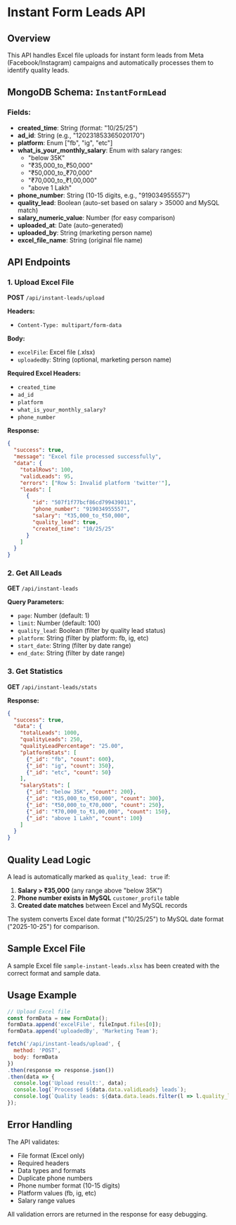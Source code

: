 # Instant Form Leads API

## Overview
This API handles Excel file uploads for instant form leads from Meta (Facebook/Instagram) campaigns and automatically processes them to identify quality leads.

## MongoDB Schema: `InstantFormLead`

### Fields:
- **created_time**: String (format: "10/25/25")
- **ad_id**: String (e.g., "120231853365020170")
- **platform**: Enum ["fb", "ig", "etc"]
- **what_is_your_monthly_salary**: Enum with salary ranges:
  - "below 35K"
  - "₹35,000_to_₹50,000"
  - "₹50,000_to_₹70,000"
  - "₹70,000_to_₹1,00,000"
  - "above 1 Lakh"
- **phone_number**: String (10-15 digits, e.g., "919034955557")
- **quality_lead**: Boolean (auto-set based on salary > 35000 and MySQL match)
- **salary_numeric_value**: Number (for easy comparison)
- **uploaded_at**: Date (auto-generated)
- **uploaded_by**: String (marketing person name)
- **excel_file_name**: String (original file name)

## API Endpoints

### 1. Upload Excel File
**POST** `/api/instant-leads/upload`

**Headers:**
- `Content-Type: multipart/form-data`

**Body:**
- `excelFile`: Excel file (.xlsx)
- `uploadedBy`: String (optional, marketing person name)

**Required Excel Headers:**
- `created_time`
- `ad_id`
- `platform`
- `what_is_your_monthly_salary?`
- `phone_number`

**Response:**
```json
{
  "success": true,
  "message": "Excel file processed successfully",
  "data": {
    "totalRows": 100,
    "validLeads": 95,
    "errors": ["Row 5: Invalid platform 'twitter'"],
    "leads": [
      {
        "id": "507f1f77bcf86cd799439011",
        "phone_number": "919034955557",
        "salary": "₹35,000_to_₹50,000",
        "quality_lead": true,
        "created_time": "10/25/25"
      }
    ]
  }
}
```

### 2. Get All Leads
**GET** `/api/instant-leads`

**Query Parameters:**
- `page`: Number (default: 1)
- `limit`: Number (default: 100)
- `quality_lead`: Boolean (filter by quality lead status)
- `platform`: String (filter by platform: fb, ig, etc)
- `start_date`: String (filter by date range)
- `end_date`: String (filter by date range)

### 3. Get Statistics
**GET** `/api/instant-leads/stats`

**Response:**
```json
{
  "success": true,
  "data": {
    "totalLeads": 1000,
    "qualityLeads": 250,
    "qualityLeadPercentage": "25.00",
    "platformStats": [
      {"_id": "fb", "count": 600},
      {"_id": "ig", "count": 350},
      {"_id": "etc", "count": 50}
    ],
    "salaryStats": [
      {"_id": "below 35K", "count": 200},
      {"_id": "₹35,000_to_₹50,000", "count": 300},
      {"_id": "₹50,000_to_₹70,000", "count": 250},
      {"_id": "₹70,000_to_₹1,00,000", "count": 150},
      {"_id": "above 1 Lakh", "count": 100}
    ]
  }
}
```

## Quality Lead Logic

A lead is automatically marked as `quality_lead: true` if:

1. **Salary > ₹35,000** (any range above "below 35K")
2. **Phone number exists in MySQL** `customer_profile` table
3. **Created date matches** between Excel and MySQL records

The system converts Excel date format ("10/25/25") to MySQL date format ("2025-10-25") for comparison.

## Sample Excel File

A sample Excel file `sample-instant-leads.xlsx` has been created with the correct format and sample data.

## Usage Example

```javascript
// Upload Excel file
const formData = new FormData();
formData.append('excelFile', fileInput.files[0]);
formData.append('uploadedBy', 'Marketing Team');

fetch('/api/instant-leads/upload', {
  method: 'POST',
  body: formData
})
.then(response => response.json())
.then(data => {
  console.log('Upload result:', data);
  console.log(`Processed ${data.data.validLeads} leads`);
  console.log(`Quality leads: ${data.data.leads.filter(l => l.quality_lead).length}`);
});
```

## Error Handling

The API validates:
- File format (Excel only)
- Required headers
- Data types and formats
- Duplicate phone numbers
- Phone number format (10-15 digits)
- Platform values (fb, ig, etc)
- Salary range values

All validation errors are returned in the response for easy debugging.

